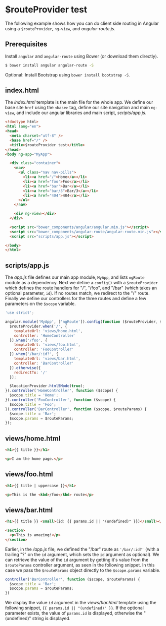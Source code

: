 # $routeProvider test

The following example shows how you can do client side routing in Angular using a `$routeProvider`, `ng-view`, and _angular-route.js_.

## Prerequisites

Install `angular` and `angular-route` using Bower (or download them directly).
```sh
$ bower install angular angular-route -S
```

Optional: Install Bootstrap using `bower install bootstrap -S`.

## index.html

The _index.html_ template is the main file for the whole app. We define our base site `href` using the `<base>` tag, define our site navigation and main `ng-view`, and include our angular libraries and main script, _scripts/app.js_.

```html
<!doctype html>
<html lang="en">
<head>
  <meta charset="utf-8" />
  <base href="/" />
  <title>$routeProvider test</title>
</head>
<body ng-app="MyApp">

  <div class="container">
    <nav>
      <ul class="nav nav-pills">
        <li><a href="/">Home</a></li>
        <li><a href="foo">Foo</a></li>
        <li><a href="bar">Bar</a></li>
        <li><a href="bar/3">Bar/3</a></li>
        <li><a href="404">404</a></li>
      </ul>
    </nav>

    <div ng-view></div>
  </div>

  <script src="bower_components/angular/angular.min.js"></script>
  <script src="bower_components/angular-route/angular-route.min.js"></script>
  <script src="scripts/app.js"></script>

</body>
</html>
```

## scripts/app.js

The _app.js_ file defines our main app module, `MyApp`, and lists `ngRoute` module as a dependency. Next we define a `config()` with a `$routeProvider` which defines the route handlers for "/", "/foo", and "/bar" (which takes an optional parameter, `id`). If no routes match, we redirect to the "/" route. Finally we define our controllers for the three routes and define a few parameters on the `$scope` variable.

```js
'use strict';

angular.module('MyApp', ['ngRoute']).config(function ($routeProvider, $locationProvider) {
  $routeProvider.when('/', {
    templateUrl: 'views/home.html',
    controller: 'HomeController'
  }).when('/foo', {
    templateUrl: 'views/foo.html',
    controller: 'FooController'
  }).when('/bar/:id?', {
    templateUrl: 'views/bar.html',
    controller: 'BarController'
  }).otherwise({
    redirectTo: '/'
  });

  $locationProvider.html5Mode(true);
}).controller('HomeController', function ($scope) {
  $scope.title = 'Home';
}).controller('FooController', function ($scope) {
  $scope.title = 'Foo';
}).controller('BarController', function ($scope, $routeParams) {
  $scope.title = 'Bar';
  $scope.params = $routeParams;
});
```

## views/home.html

```html
<h1>{{ title }}</h1>

<p>I am the home page.</p>
```

## views/foo.html

```html
<h1>{{ title | uppercase }}</h1>

<p>This is the <kbd>/foo</kbd> route</p>
```

## views/bar.html

```html
<h1>{{ title }} <small>(id: {{ params.id || "(undefined)" }})</small></h1>

<section>
  <p>This is amazing!</p>
</section>
```

Earlier, in the _/app.js_ file, we defined the "/bar" route as `'/bar/:id?'` (with a trailing "?" on the `id` argument, which sets the `id` argument as optional). We can retrieve the value of the `id` argument by getting it's value from the `$routeParams` controller argument, as seen in the following snippet. In this case we pass the `$routeParams` object directly to the `$scope.params` variable.

```js
controller('BarController', function ($scope, $routeParams) {
  $scope.title = 'Bar';
  $scope.params = $routeParams;
})
```

We display the value `id` argument in the _views/bar.html_ template using the following snippet, `{{ params.id || "(undefined)" }}`. If the optional parameter exists, the value of `params.id` is displayed, otherwise the "(undefined)" string is displayed.
